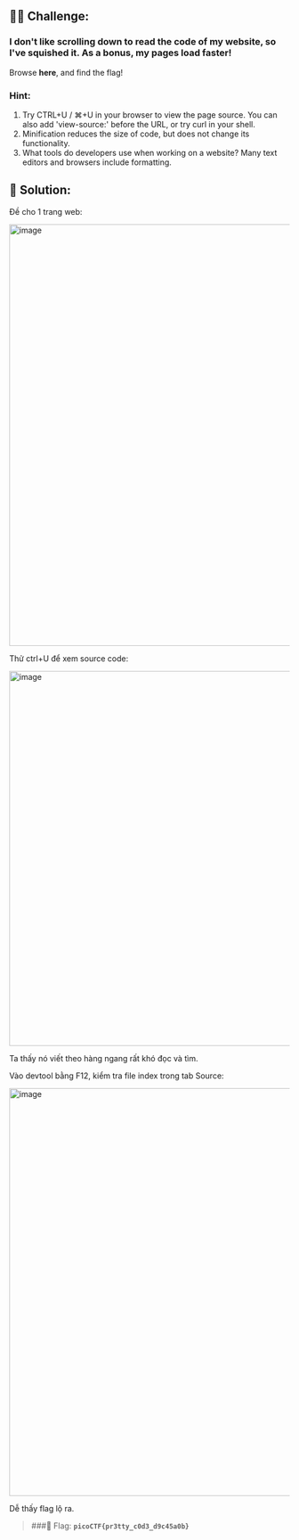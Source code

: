 ## 🕵️‍♂️ Challenge:
### I don't like scrolling down to read the code of my website, so I've squished it. As a bonus, my pages load faster!  
Browse **here**, and find the flag!  
### Hint:
1. Try CTRL+U / ⌘+U in your browser to view the page source. You can also add 'view-source:' before the URL, or try curl <URL> in your shell.
2. Minification reduces the size of code, but does not change its functionality.
3. What tools do developers use when working on a website? Many text editors and browsers include formatting.  
## 📝 Solution:
Đề cho 1 trang web:  

<img width="1580" height="757" alt="image" src="https://github.com/user-attachments/assets/2dfbcbd5-c0a0-4fb9-b856-4eb3b0744270" />

Thử ctrl+U để xem source code:  

<img width="1919" height="673" alt="image" src="https://github.com/user-attachments/assets/fbcec36b-77e6-40bf-ac85-216b34b507b4" />

Ta thấy nó viết theo hàng ngang rất khó đọc và tìm.  

Vào devtool bằng F12, kiểm tra file index trong tab Source:  

<img width="1001" height="732" alt="image" src="https://github.com/user-attachments/assets/f5a4cfc0-d01b-4760-9f17-d7c6e448f7c3" />

Dễ thấy flag lộ ra.  

> ###🎯 Flag: **`picoCTF{pr3tty_c0d3_d9c45a0b}`**
